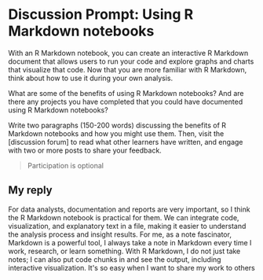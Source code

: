 # Discussion Prompt: Using R Markdown notebooks

With an R Markdown notebook, you can create an interactive R Markdown document that allows users to run your code and explore graphs and charts that visualize that code. Now that you are more familiar with R Markdown, think about how to use it during your own analysis.

What are some of the benefits of using R Markdown notebooks? And are there any projects you have completed that you could have documented using R Markdown notebooks?

Write two paragraphs (150-200 words) discussing the benefits of R Markdown notebooks and how you might use them. Then, visit the [discussion forum] to read what other learners have written, and engage with two or more posts to share your feedback.

> Participation is optional

## My reply

For data analysts, documentation and reports are very important, so I think the R Markdown notebook is practical for them. We can integrate code, visualization, and explanatory text in a file, making it easier to understand the analysis process and insight results.
For me, as a note fascinator, Markdown is a powerful tool, I always take a note in Markdown every time I work, research, or learn something. With R Markdown, I do not just take notes; I can also put code chunks in and see the output, including interactive visualization. It's so easy when I want to share my work to others
